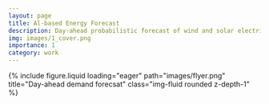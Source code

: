 ```yaml
---
layout: page
title: Al-based Energy Forecast
description: Day-ahead probabilistic forecast of wind and solar electricity generation and demand
img: images/1_cover.png
importance: 1
category: work
---
```


{% include figure.liquid loading="eager" path="images/flyer.png" title="Day-ahead demand forecsat" class="img-fluid rounded z-depth-1" %}
